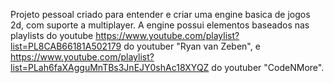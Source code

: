Projeto pessoal criado para entender e criar uma engine basica de jogos 2d, com suporte a multiplayer.
A engine possui elementos baseados nas playlists do youtube https://www.youtube.com/playlist?list=PL8CAB66181A502179 do youtuber "Ryan van Zeben", 
e https://www.youtube.com/playlist?list=PLah6faXAgguMnTBs3JnEJY0shAc18XYQZ do youtuber "CodeNMore".
